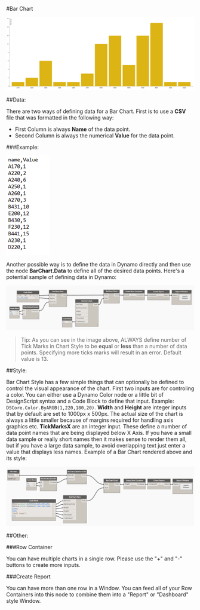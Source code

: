 #Bar Chart

![](barChart/barChartImage.PNG)

##Data:

There are two ways of defining data for a Bar Chart. First is to use a <b>CSV</b> file that was formatted in the following way: 

* First Column is always <b>Name</b> of the data point.
* Second Column is always the numerical <b>Value</b> for the data point.

###Example: 

![](barChart/dataSample.PNG)

Another possible way is to define the data in Dynamo directly and then use the node <b>BarChart.Data</b> to define all of the desired data points. Here's a potential sample of defining data in Dynamo:

![](barChart/manualData.PNG)

<blockquote>
Tip: As you can see in the image above, ALWAYS define number of Tick Marks in Chart Style to be <b>equal</b> or <b>less</b> than a number of data points. Specifying more ticks marks will result in an error. Default value is 13. 
</blockquote>

##Style:

Bar Chart Style has a few simple things that can optionally be defined to control the visual appearance of the chart. First two inputs are for controling a color. You can either use a Dynamo Color node or a little bit of DesignScript syntax and a Code Block to define that input. Example: `DSCore.Color.ByARGB(1,220,180,20)`. <b>Width</b> and <b>Height</b> are integer inputs that by default are set to 1000px x 500px. The actual size of the chart is always a little smaller because of margins required for handling axis graphics etc. <b>TickMarksX</b> are an integer input. These define a number of data point names that are being displayed below X Axis. If you have a small data sample or really short names then it makes sense to render them all, but if you have a large data sample, to avoid overlapping text just enter a value that displays less names. Example of a Bar Chart rendered above and its style: 

![](barChart/style.PNG)

##Other:

###Row Container

You can have multiple charts in a single row. Please use the "+" and "-" buttons to create more inputs. 

###Create Report

You can have more than one row in a Window. You can feed all of your Row Containers into this node to combine them into a "Report" or "Dashboard" style Window. 
